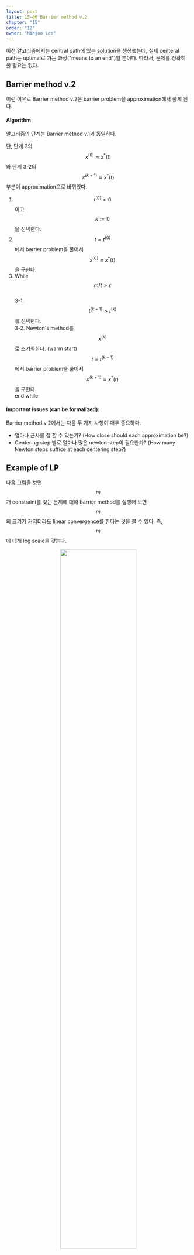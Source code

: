 ```yaml
---
layout: post
title: 15-06 Barrier method v.2
chapter: "15"
order: "12"
owner: "Minjoo Lee"
---
```

이전 알고리즘에서는 central path에 있는 solution을 생성했는데, 실제 centeral path는 optimal로 가는 과정("means to an end")일 뿐이다. 따라서, 문제를 정확히 풀 필요는 없다.

## Barrier method v.2
이런 이유로 Barrier method v.2은 barrier problem을 approximation해서 풀게 된다.

#### Algorithm
알고리즘의 단계는 Barrier method v.1과 동일하다. 

단, 단계 2의  $$x^{(0)} \approx x^*(t)$$와 단계 3-2의 $$x^{(k+1)} \approx x^*(t)$$ 부분이 approximation으로 바뀌었다.

1. $$t^{(0)} \gt 0$$이고 $$k := 0$$을 선택한다.
2. $$t = t^{(0)}$$에서 barrier problem을 풀어서 $$x^{(0)} \approx x^*(t)$$을 구한다.
3. While $$m/t \gt \epsilon$$ <br>
  3-1. $$t^{(k+1)} \gt t^{(k)}$$를 선택한다. <br>
  3-2. Newton's method를 $$x^{(k)}$$로 초기화한다. (warm start)<br>
        $$t = t^{(k+1)}$$에서 barrier problem을 풀어서 $$x^{(k+1)} \approx x^*(t)$$을 구한다.<br>
  end while<br>


#### Important issues (can be formalized):
Barrier method v.2에서는 다음 두 가지 사항이 매우 중요하다.<br>

* 얼마나 근사를 잘 할 수 있는가? (How close should each approximation be?)
* Centering step 별로 얼마나 많은 newton step이 필요한가? (How many Newton steps suffice at each centering step?)

## Example of LP
다음 그림을 보면 $$m$$개 constraint를 갖는 문제에 대해 barrier method를 실행해 보면 $$m$$의 크기가 커지더라도 linear convergence를 한다는 것을 볼 수 있다. 즉, $$m$$에 대해 log scale을 갖는다.

<figure class="image" style="align: center;">
<p align="center">
 <img src="{{ site.baseurl }}/img/chapter_img/chapter15/15_barrier_methodv2_04.png" alt="" width="70%" height="70%">
 <figcaption style="text-align: center;">[Fig 1] m에 대해 newton iteration과 suboptimality gap 분석 [1]</figcaption>
</p>
</figure>


다르게 보면 ($$10^4$$인 초기 suboptimal gap (duality gap)을 줄이기 위해 필요한) newton step은 $$m$$에 대해 천천히 증가한다. 아래 그림을 보면 $$m$$이 크게 증하하더라도 각 centering step 별로 20~30 newton step 정도만 필요하다. 단, 한 newton step은 문제의 크기에 따라 크게 달라진다.

<figure class="image" style="align: center;">
<p align="center">
 <img src="{{ site.baseurl }}/img/chapter_img/chapter15/15_barrier_methodv2_05.png" alt="" width="70%" height="70%">
 <figcaption style="text-align: center;">[Fig 2] m의 증가와 newton iteration 수 분석 [1]</figcaption>
</p>
</figure>
